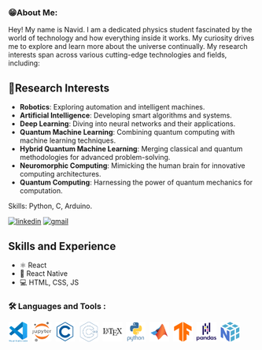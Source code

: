 ### 😁About Me:
Hey! My name is Navid. I am a dedicated physics student fascinated by the world of technology and how everything inside it works. My curiosity drives me to explore and learn more about the universe continually. My research interests span across various cutting-edge technologies and fields, including:

## 🔎Research Interests
- **Robotics**: Exploring automation and intelligent machines.
- **Artificial Intelligence**: Developing smart algorithms and systems.
- **Deep Learning**: Diving into neural networks and their applications.
- **Quantum Machine Learning**: Combining quantum computing with machine learning techniques.
- **Hybrid Quantum Machine Learning**: Merging classical and quantum methodologies for advanced problem-solving.
- **Neuromorphic Computing**: Mimicking the human brain for innovative computing architectures.
- **Quantum Computing**: Harnessing the power of quantum mechanics for computation.


Skills: Python, C, Arduino.



[<img src='https://cdn.jsdelivr.net/npm/simple-icons@3.0.1/icons/linkedin.svg' alt='linkedin' height='40'>](https://www.linkedin.com/in/www.linkedin.com/in/navidmarkazi/)  [<img src='https://cdn.jsdelivr.net/npm/simple-icons@3.0.1/icons/gmail.svg' alt='gmail' height='40'>](navidcentral@gmail.com)  





## Skills and Experience
* ⚛ React
* 📱 React Native
* 💻 HTML, CSS, JS

### :hammer_and_wrench: Languages and Tools :
<div>
  <img src="https://github.com/devicons/devicon/blob/master/icons/vscode/vscode-original-wordmark.svg" title="vscode" alt="vscode" width="40" height="40"/>&nbsp;
 <img src="https://github.com/devicons/devicon/blob/master/icons/jupyter/jupyter-original-wordmark.svg" title="jupyter" alt="jupyter" width="40" height="40"/>&nbsp;
 <img src="https://github.com/devicons/devicon/blob/master/icons/c/c-line.svg" title="c" alt="c" width="40" height="40"/>&nbsp;
 <img src="https://github.com/devicons/devicon/blob/master/icons/cplusplus/cplusplus-line.svg" title="c++" alt="c++" width="40" height="40"/>&nbsp;
 <img src="https://github.com/devicons/devicon/blob/master/icons/latex/latex-original.svg" title="latex" alt="latex" width="40" height="40"/>&nbsp;
 <img src="https://github.com/devicons/devicon/blob/master/icons/python/python-original-wordmark.svg" title="python" alt="python" width="40" height="40"/>&nbsp;
 <img src="https://github.com/devicons/devicon/blob/master/icons/matlab/matlab-original.svg" alt="matlab" width="40" height="40"/>&nbsp;
 <img src="https://github.com/devicons/devicon/blob/master/icons/tensorflow/tensorflow-original.svg" title="tensorflow" alt="tensorflow" width="40" height="40"/>&nbsp; 
  <img src="https://github.com/devicons/devicon/blob/master/icons/pandas/pandas-original-wordmark.svg" title="pandas" alt="pandas" width="40" height="40"/>&nbsp;
  <img src="https://github.com/devicons/devicon/blob/master/icons/numpy/numpy-original.svg" title="numpy" alt="numpy" width="40" height="40"/>&nbsp;


  
</div>

